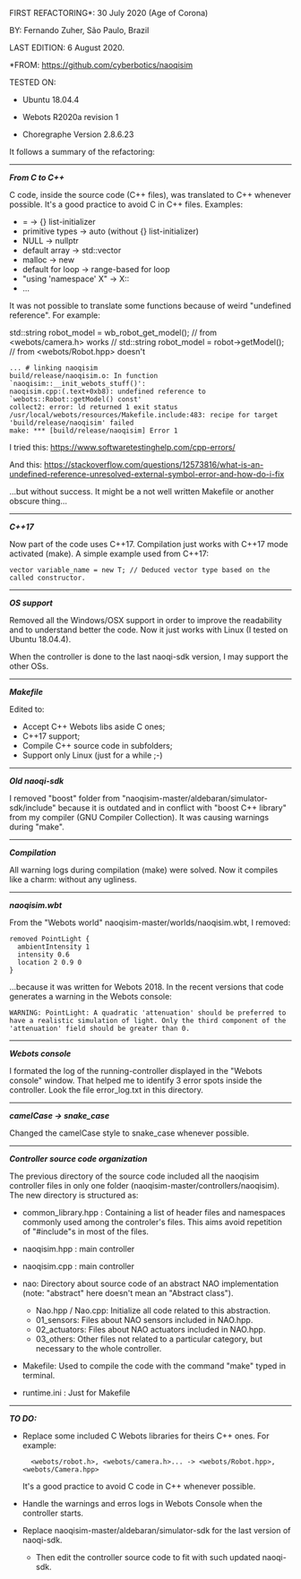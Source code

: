 FIRST REFACTORING*: 30 July 2020 (Age of Corona)

BY: Fernando Zuher, São Paulo, Brazil

LAST EDITION: 6 August 2020.

*FROM: https://github.com/cyberbotics/naoqisim

TESTED ON:

- Ubuntu 18.04.4

- Webots R2020a revision 1

- Choregraphe Version 2.8.6.23

It follows a summary of the refactoring:

--------------
***From C to C++***

C code, inside the source code (C++ files), was translated to C++ whenever possible. It's a good practice to avoid C in C++ files. Examples:
- = -> {} list-initializer
- primitive types -> auto (without {} list-initializer)
- NULL -> nullptr
- default array -> std::vector
- malloc -> new
- default for loop -> range-based for loop
- "using 'namespace' X" -> X::
- ...

It was not possible to translate some functions because of weird "undefined reference". For example:
        
std::string robot_model = wb_robot_get_model(); // from <webots/camera.h> works
// std::string robot_model = robot->getModel(); // from <webots/Robot.hpp> doesn't

    ... # linking naoqisim
    build/release/naoqisim.o: In function `naoqisim::__init_webots_stuff()':
    naoqisim.cpp:(.text+0xb8): undefined reference to `webots::Robot::getModel() const'
    collect2: error: ld returned 1 exit status
    /usr/local/webots/resources/Makefile.include:483: recipe for target 'build/release/naoqisim' failed
    make: *** [build/release/naoqisim] Error 1

I tried this: https://www.softwaretestinghelp.com/cpp-errors/

And this: https://stackoverflow.com/questions/12573816/what-is-an-undefined-reference-unresolved-external-symbol-error-and-how-do-i-fix

...but without success. It might be a not well written Makefile or another obscure thing...

--------------
***C++17***

Now part of the code uses C++17. Compilation just works with C++17 mode activated (make). A simple example used from C++17:

    vector variable_name = new T; // Deduced vector type based on the called constructor.

--------------
***OS support***

Removed all the Windows/OSX support in order to improve the readability and to understand better the code. Now it just works with Linux (I tested on Ubuntu 18.04.4).

When the controller is done to the last naoqi-sdk version, I may support the other OSs.

--------------
***Makefile***

Edited to:
- Accept C++ Webots libs aside C ones;
- C++17 support;
- Compile C++ source code in subfolders;
- Support only Linux (just for a while ;-)

--------------
***Old naoqi-sdk***

I removed "boost" folder from "naoqisim-master/aldebaran/simulator-sdk/include" because it is outdated and in conflict with "boost C++ library" from my compiler (GNU Compiler Collection). It was causing warnings during "make".

--------------
***Compilation***

All warning logs during compilation (make) were solved. Now it compiles like a charm: without any ugliness.

--------------
***naoqisim.wbt***

From the "Webots world" naoqisim-master/worlds/naoqisim.wbt, I removed:
    
    removed PointLight {
      ambientIntensity 1
      intensity 0.6
      location 2 0.9 0
    }

...because it was written for Webots 2018. In the recent versions that code generates a warning in the Webots console:
    
    WARNING: PointLight: A quadratic 'attenuation' should be preferred to have a realistic simulation of light. Only the third component of the 'attenuation' field should be greater than 0.

--------------
***Webots console***

I formated the log of the running-controller displayed in the "Webots console" window. That helped me to identify 3 error spots inside the controller. Look the file error_log.txt in this directory.

--------------
***camelCase -> snake_case***

Changed the camelCase style to snake_case whenever possible.

--------------
***Controller source code organization***

The previous directory of the source code included all the naoqisim controller files in only one folder (naoqisim-master/controllers/naoqisim). The new directory is structured as:

- common_library.hpp : Containing a list of header files and namespaces commonly used among the controler's files. This aims avoid repetition of "#include"s in most of the files.

- naoqisim.hpp : main controller

- naoqisim.cpp : main controller

- nao: Directory about source code of an abstract NAO implementation (note: "abstract" here doesn't mean an "Abstract class").
    
    - Nao.hpp / Nao.cpp: Initialize all code related to this abstraction.    
    - 01_sensors: Files about NAO sensors included in NAO.hpp.
    - 02_actuators: Files about NAO actuators included in NAO.hpp.
    - 03_others: Other files not related to a particular category, but necessary to the whole controller.
    
- Makefile: Used to compile the code with the command "make" typed in terminal.

- runtime.ini : Just for Makefile

--------------
***TO DO:***

- Replace some included C Webots libraries for theirs C++ ones. For example:

        <webots/robot.h>, <webots/camera.h>... -> <webots/Robot.hpp>, <webots/Camera.hpp>

    It's a good practice to avoid C code in C++ whenever possible.

- Handle the warnings and erros logs in Webots Console when the controller starts.

- Replace naoqisim-master/aldebaran/simulator-sdk for the last version of naoqi-sdk.
    - Then edit the controller source code to fit with such updated naoqi-sdk.

